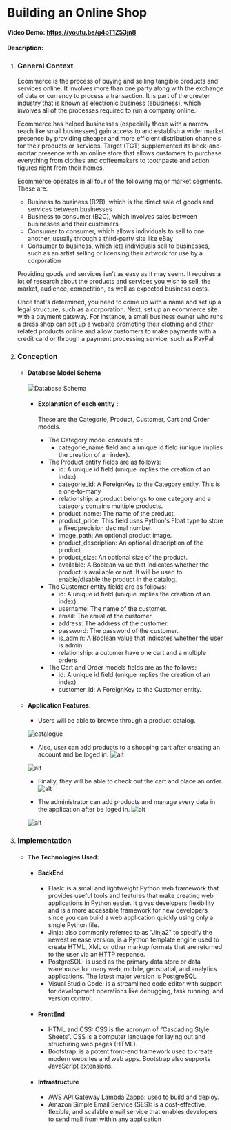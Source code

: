 # Building an Online Shop
#### Video Demo:  <https://youtu.be/g4pT1Z53jn8>
#### Description:
1. ### General Context

    Ecommerce is the process of buying and selling tangible products and services online. It involves more than one party along with the exchange of data or currency to process a transaction. 
    It is part of the greater industry that is known as electronic business (ebusiness), which involves all of the processes required to run a company online.

    Ecommerce has helped businesses (especially those with a narrow reach like small businesses) gain access to and establish a wider market presence by providing cheaper and more efficient distribution channels for their products or services. 
    Target (TGT) supplemented its brick-and-mortar presence with an online store that allows customers to purchase everything from clothes and coffeemakers to toothpaste and action figures right from their homes.

    Ecommerce operates in all four of the following major market segments. These are:

    - Business to business (B2B), which is the direct sale of goods and services between businesses
    - Business to consumer (B2C), which involves sales between businesses and their customers
    - Consumer to consumer, which allows individuals to sell to one another, usually through a third-party site like eBay
    - Consumer to business, which lets individuals sell to businesses, such as an artist selling or licensing their artwork for use by a corporation

    Providing goods and services isn't as easy as it may seem. It requires a lot of research about the products and services you wish to sell, the market, audience, competition, as well as expected business costs.

    Once that's determined, you need to come up with a name and set up a legal structure, such as a corporation. 
    Next, set up an ecommerce site with a payment gateway. 
    For instance, a small business owner who runs a dress shop can set up a website promoting their clothing and other related products online and allow customers to make payments with a credit card or through a payment processing service, such as PayPal

2. ### Conception

    - #### Database Model Schema
         ![Database Schema](/assets/shema%20data%20base.png)
        - #### Explanation of each entity :
            These are the Categorie, Product, Customer, Cart and Order models. 

            - The Category model consists of :
                - categorie_name field and a unique id field (unique implies the creation of an index). 
            - The Product entity fields are as follows:
                - id: A unique id field (unique implies the creation of an index). 
                - categorie_id: A ForeignKey to the Category entity. This is a one-to-many
                - relationship: a product belongs to one category and a category contains
                multiple products.
                - product_name: The name of the product.
                - product_price: This field uses Python's Float type to store a fixedprecision decimal number.
                - image_path: An optional product image.
                - product_description: An optional description of the product.
                - product_size: An optional size of the product.
                - available: A Boolean value that indicates whether the product is available
                or not. It will be used to enable/disable the product in the catalog.
            - The Customer entity fields are as follows:
                - id: A unique id field (unique implies the creation of an index). 
                - username: The name of the customer.
                - email: The emial of the customer.
                - address: The address of the customer.
                - password: The password of the customer.
                - is_admin: A Boolean value that indicates whether the user is admin
                - relationship: a cutomer have one cart and a multiple orders
            - The Cart and Order models fields are as the follows:
                - id: A unique id field (unique implies the creation of an index). 
                - customer_id: A ForeignKey to the Customer entity.
    - #### Application Features:
        - Users will be able to browse through a product catalog.

        ![catalogue](/assets/catalogue.png)
        - Also, user can add products to a shopping cart after creating an account and be loged in.
        ![alt](/assets/cart.png)

        ![alt](/assets/login.png)

        - Finally, they will be able to check out the cart and place an order.
        ![alt](/assets/order.png)

        - The administrator can add products and manage every data in the application after be loged in.
        ![alt](/assets/admin_home.png) 

        ![alt](/assets/admin_add_product.png)       
3. ### Implementation

    - #### The Technologies Used:
        - #### BackEnd 
            - Flask: is a small and lightweight Python web framework that provides useful tools and features that make creating web applications in Python easier. It gives developers flexibility and is a more accessible framework for new developers since you can build a web application quickly using only a single Python file.
            - Jinja: also commonly referred to as "Jinja2" to specify the newest release version, is a Python template engine used to create HTML, XML or other markup formats that are returned to the user via an HTTP response.
            - PostgreSQL: is used as the primary data store or data warehouse for many web, mobile, geospatial, and analytics applications. The latest major version is PostgreSQL
            - Visual Studio Code: is a streamlined code editor with support for development operations like debugging, task running, and version control.
        - #### FrontEnd
            - HTML and CSS: CSS is the acronym of “Cascading Style Sheets”. CSS is a computer language for laying out and structuring web pages (HTML).
            - Bootstrap: is a potent front-end framework used to create modern websites and web apps. Bootstrap also supports JavaScript extensions. 
        - #### Infrastructure
            - AWS API Gateway Lambda Zappa: used to build and deploy.
            - Amazon Simple Email Service (SES): is a cost-effective, flexible, and scalable email service that enables developers to send mail from within any application